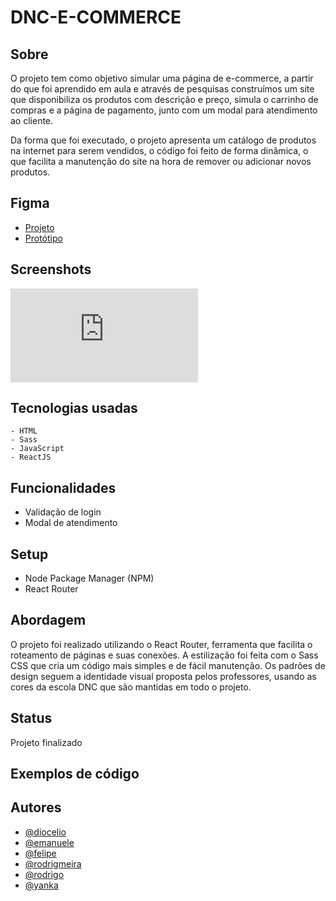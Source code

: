 # DNC-E-COMMERCE

## Sobre

O projeto tem como objetivo simular uma página de e-commerce, a partir do que foi aprendido em aula e através de pesquisas construímos um site que disponibiliza os produtos com descrição e preço, simula o carrinho de compras e a página de pagamento, junto com um modal para atendimento ao cliente.

Da forma que foi executado, o projeto apresenta um catálogo de produtos na internet para serem vendidos, o código foi feito de forma dinâmica, o que facilita a manutenção do site na hora de remover ou adicionar novos produtos.


## Figma

 - [Projeto](https://www.figma.com/file/ahJSYLTVKQLunQBYmjH5vg/dnc-ecommerce-project?node-id=39-47&t=1FfVqEBJr9oPTtX5-0)
 - [Protótipo](https://www.figma.com/proto/ahJSYLTVKQLunQBYmjH5vg/dnc-ecommerce-project?node-id=39-47&scaling=min-zoom&page-id=0%3A1&starting-point-node-id=53%3A14)
## Screenshots

![App Screenshot](https://www.linkpicture.com/view.php?img=LPic64468fbc5e6b81118500228)


## Tecnologias usadas


    - HTML
    - Sass
    - JavaScript
    - ReactJS



## Funcionalidades

- Validação de login
- Modal de atendimento


## Setup

- Node Package Manager (NPM)
- React Router

## Abordagem

 O projeto foi realizado utilizando o React Router, ferramenta que facilita o roteamento de páginas e suas conexões. A estilização foi feita com o Sass CSS que cria um código mais simples e de fácil manutenção.
 Os padrões de design seguem a identidade visual proposta pelos professores, usando as cores da escola DNC que são mantidas em todo o projeto.

## Status

Projeto finalizado

## Exemplos de código

## Autores

- [@diocelio](https://github.com/)
- [@emanuele](https://github.com/)
- [@felipe](https://github.com/dopezinho)
- [@rodrigmeira](https://github.com/rodrigmeira)
- [@rodrigo](https://github.com/)
- [@yanka](https://github.com/)
